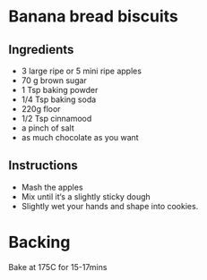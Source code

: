 # Banana bread biscuits

## Ingredients
- 3 large ripe or 5 mini ripe apples
- 70 g brown sugar
- 1 Tsp baking powder
- 1/4 Tsp baking soda
- 220g floor 
- 1/2 Tsp cinnamood
- a pinch of salt
- as much chocolate as you want

## Instructions
- Mash the apples
- Mix until it‘s a slightly sticky dough
- Slightly wet your hands and shape into cookies.

# Backing
Bake at 175C for 15-17mins
